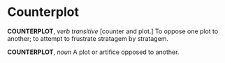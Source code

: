 # Counterplot

**COUNTERPLOT**, _verb transitive_ \[counter and plot.\] To oppose one plot to another; to attempt to frustrate stratagem by stratagem.

**COUNTERPLOT**, _noun_ A plot or artifice opposed to another.